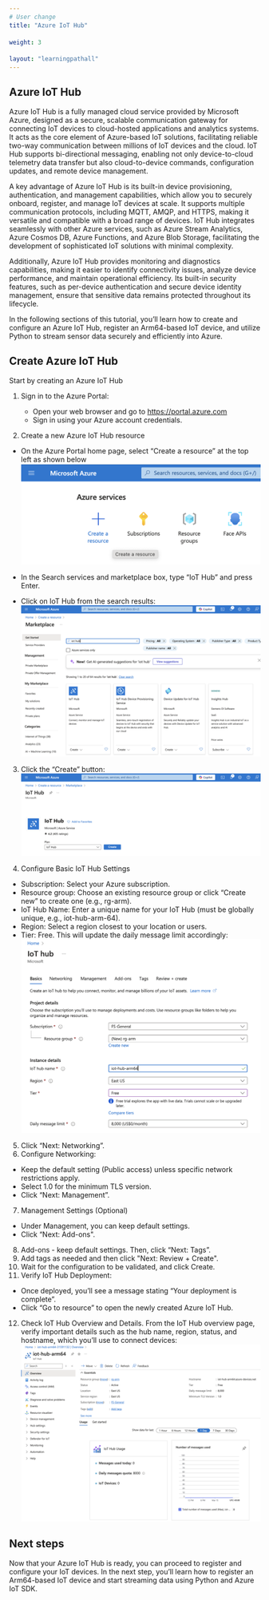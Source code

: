 ```yaml
---
# User change
title: "Azure IoT Hub"

weight: 3

layout: "learningpathall"
---
```


## Azure IoT Hub
Azure IoT Hub is a fully managed cloud service provided by Microsoft Azure, designed as a secure, scalable communication gateway for connecting IoT devices to cloud-hosted applications and analytics systems. It acts as the core element of Azure-based IoT solutions, facilitating reliable two-way communication between millions of IoT devices and the cloud. IoT Hub supports bi-directional messaging, enabling not only device-to-cloud telemetry data transfer but also cloud-to-device commands, configuration updates, and remote device management.

A key advantage of Azure IoT Hub is its built-in device provisioning, authentication, and management capabilities, which allow you to securely onboard, register, and manage IoT devices at scale. It supports multiple communication protocols, including MQTT, AMQP, and HTTPS, making it versatile and compatible with a broad range of devices. IoT Hub integrates seamlessly with other Azure services, such as Azure Stream Analytics, Azure Cosmos DB, Azure Functions, and Azure Blob Storage, facilitating the development of sophisticated IoT solutions with minimal complexity.

Additionally, Azure IoT Hub provides monitoring and diagnostics capabilities, making it easier to identify connectivity issues, analyze device performance, and maintain operational efficiency. Its built-in security features, such as per-device authentication and secure device identity management, ensure that sensitive data remains protected throughout its lifecycle.

In the following sections of this tutorial, you’ll learn how to create and configure an Azure IoT Hub, register an Arm64-based IoT device, and utilize Python to stream sensor data securely and efficiently into Azure.

## Create Azure IoT Hub
Start by creating an Azure IoT Hub
1. Sign in to the Azure Portal:
	* Open your web browser and go to https://portal.azure.com
	* Sign in using your Azure account credentials.

2. Create a new Azure IoT Hub resource
* On the Azure Portal home page, select “Create a resource” at the top left as shown below
![img1 alt-text#center](figures/01.png)

* In the Search services and marketplace box, type “IoT Hub” and press Enter.
* Click on IoT Hub from the search results:
![img2 alt-text#center](figures/02.png)

3. Click the “Create” button:
![img3 alt-text#center](figures/03.png)

4. Configure Basic IoT Hub Settings
* Subscription: Select your Azure subscription.
* Resource group: Choose an existing resource group or click “Create new” to create one (e.g., rg-arm).
* IoT Hub Name: Enter a unique name for your IoT Hub (must be globally unique, e.g., iot-hub-arm-64).
* Region: Select a region closest to your location or users.
* Tier: Free. This will update the daily message limit accordingly:
![img4 alt-text#center](figures/04.png)

5. Click “Next: Networking”.
6. Configure Networking:
* Keep the default setting (Public access) unless specific network restrictions apply.
* Select 1.0 for the minimum TLS version.
* Click “Next: Management”.
7. Management Settings (Optional)
* Under Management, you can keep default settings.
* Click “Next: Add-ons".
8. Add-ons - keep default settings. Then, click “Next: Tags”.
9. Add tags as needed and then click "Next: Review + Create".
10. Wait for the configuration to be validated, and click Create.
11. Verify IoT Hub Deployment:
* Once deployed, you’ll see a message stating “Your deployment is complete”.
* Click “Go to resource” to open the newly created Azure IoT Hub.
12. Check IoT Hub Overview and Details. From the IoT Hub overview page, verify important details such as the hub name, region, status, and hostname, which you’ll use to connect devices:
![img5 alt-text#center](figures/05.png)

## Next steps
Now that your Azure IoT Hub is ready, you can proceed to register and configure your IoT devices. In the next step, you’ll learn how to register an Arm64-based IoT device and start streaming data using Python and Azure IoT SDK.
